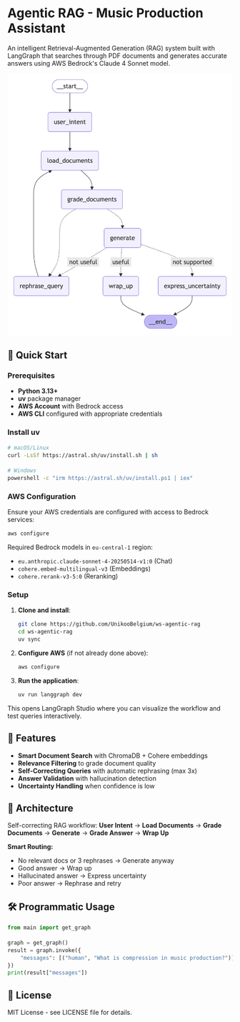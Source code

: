 # Agentic RAG - Music Production Assistant

An intelligent Retrieval-Augmented Generation (RAG) system built with LangGraph that searches through PDF documents and generates accurate answers using AWS Bedrock's Claude 4 Sonnet model.

![Workflow Diagram](resources/workflow_diagram.png)

## 🚀 Quick Start

### Prerequisites

- **Python 3.13+**
- **uv** package manager
- **AWS Account** with Bedrock access
- **AWS CLI** configured with appropriate credentials

### Install uv

```bash
# macOS/Linux
curl -LsSf https://astral.sh/uv/install.sh | sh

# Windows
powershell -c "irm https://astral.sh/uv/install.ps1 | iex"
```

### AWS Configuration

Ensure your AWS credentials are configured with access to Bedrock services:

```bash
aws configure
```

Required Bedrock models in `eu-central-1` region:
- `eu.anthropic.claude-sonnet-4-20250514-v1:0` (Chat)
- `cohere.embed-multilingual-v3` (Embeddings)
- `cohere.rerank-v3-5:0` (Reranking)

### Setup

1. **Clone and install**:
   ```bash
   git clone https://github.com/UnikooBelgium/ws-agentic-rag
   cd ws-agentic-rag
   uv sync
   ```

2. **Configure AWS** (if not already done above):
   ```bash
   aws configure
   ```

3. **Run the application**:
   ```bash
   uv run langgraph dev
   ```

This opens LangGraph Studio where you can visualize the workflow and test queries interactively.

## 🎯 Features

- **Smart Document Search** with ChromaDB + Cohere embeddings
- **Relevance Filtering** to grade document quality
- **Self-Correcting Queries** with automatic rephrasing (max 3x)
- **Answer Validation** with hallucination detection
- **Uncertainty Handling** when confidence is low

## 📁 Architecture

Self-correcting RAG workflow: **User Intent** → **Load Documents** → **Grade Documents** → **Generate** → **Grade Answer** → **Wrap Up**

**Smart Routing:**
- No relevant docs or 3 rephrases → Generate anyway
- Good answer → Wrap up
- Hallucinated answer → Express uncertainty
- Poor answer → Rephrase and retry

## 🛠️ Programmatic Usage

```python
from main import get_graph

graph = get_graph()
result = graph.invoke({
    "messages": [("human", "What is compression in music production?")]
})
print(result["messages"])
```

## 📄 License

MIT License - see LICENSE file for details.